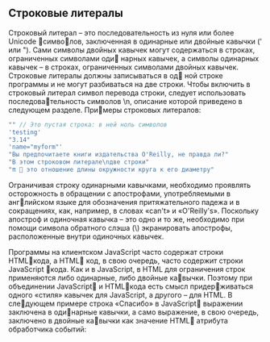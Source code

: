 ## Строковые литералы

Строковый литерал – это последовательность из нуля или более Unicode символов, заключенная в одинарные или двойные кавычки \(' или "\). Сами символы двойных кавычек могут содержаться в строках, ограниченных символами оди нарных кавычек, а символы одинарных кавычек – в строках, ограниченных символами двойных кавычек. Строковые литералы должны записываться в од ной строке программы и не могут разбиваться на две строки. Чтобы включить в строковый литерал символ перевода строки, следует использовать последовательность символов \n, описание которой приведено в следующем разделе. Примеры строковых литералов:

```js
"" // Это пустая строка: в ней ноль символов
'testing'
"3.14"
'name="myform"'
"Вы предпочитаете книги издательства O'Reilly, не правда ли?"
"В этом строковом литерале\nдве строки"
"π  это отношение длины окружности круга к его диаметру"
```

Ограничивая строку одинарными кавычками, необходимо проявлять осторожность в обращении с апострофами, употребляемыми в английском языке для обозначения притяжательного падежа и в сокращениях, как, например, в словах «can't» и «O'Reilly's». Поскольку апостроф и одиночная кавычка – это одно и то же, необходимо при помощи символа обратного слэша \(\\) экранировать апострофы, расположенные внутри одиночных кавычек.

Программы на клиентском JavaScript часто содержат строки HTMLкода, а HTML код, в свою очередь, часто содержит строки JavaScript кода. Как и в JavaScript, в HTML для ограничения строк применяются либо одинарные, либо двойные кавычки. Поэтому при объединении JavaScript и HTMLкода есть смысл придерживаться одного «стиля» кавычек для JavaScript, а другого – для HTML. В следующем примере строка «Спасибо» в JavaScript выражении заключена в одинарные кавычки, а само выражение, в свою очередь, заключено в двойные кавычки как значение HTML атрибута обработчика событий:



